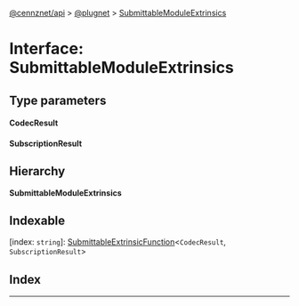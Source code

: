 [@cennznet/api](../README.md) > [@plugnet](../modules/_plugnet.md) > [SubmittableModuleExtrinsics](../interfaces/_plugnet.submittablemoduleextrinsics.md)

# Interface: SubmittableModuleExtrinsics

## Type parameters
#### CodecResult 
#### SubscriptionResult 
## Hierarchy

**SubmittableModuleExtrinsics**

## Indexable

\[index: `string`\]:&nbsp;[SubmittableExtrinsicFunction](_plugnet.submittableextrinsicfunction.md)<`CodecResult`, `SubscriptionResult`>
## Index

---

